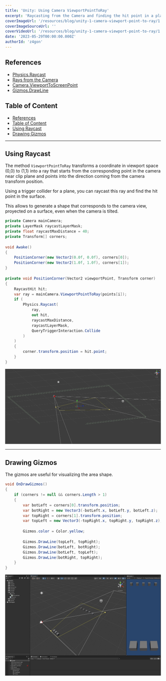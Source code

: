 ```yaml
---
title: 'Unity: Using Camera ViewportPointToRay'
excerpt: 'Raycasting from the Camera and finding the hit point in a plane, to determine a surface area corresponding to the proyected view from the Camera on the Plane.'
coverImageUrl: '/resources/blog/unity-1-camera-viewport-point-to-ray/1.jpg'
coverImageSourceUrl: ''
coverVideoUrl: '/resources/blog/unity-1-camera-viewport-point-to-ray/1.mp4'
date: '2023-05-29T00:00:00.000Z'
authorId: 'z4gon'
---
```


## References

- [Physics.Raycast](https://docs.unity3d.com/ScriptReference/Physics.Raycast.html)
- [Rays from the Camera](https://docs.unity3d.com/Manual/CameraRays.html)
- [Camera.ViewportToScreenPoint](https://docs.unity3d.com/ScriptReference/Camera.ViewportToScreenPoint.html)
- [Gizmos.DrawLine](https://docs.unity3d.com/ScriptReference/Gizmos.DrawLine.html)

## Table of Content

- [References](#references)
- [Table of Content](#table-of-content)
- [Using Raycast](#using-raycast)
- [Drawing Gizmos](#drawing-gizmos)

---

## Using Raycast

The method `ViewportPointToRay` transforms a coordinate in viewport space (0,0) to (1,1) into a ray that starts from the corresponding point in the camera near clip plane and points into the direction coming from the camera transform position.

Using a trigger collider for a plane, you can raycast this ray and find the hit point in the surface.

This allows to generate a shape that corresponds to the camera view, proyected on a surface, even when the camera is tilted.

```csharp
private Camera mainCamera;
private LayerMask raycastLayerMask;
private float raycastMaxDistance = 40;
private Transform[] corners;

void Awake()
{
    PositionCorner(new Vector2(0.0f, 0.0f), corners[0]);
    PositionCorner(new Vector2(1.0f, 1.0f), corners[1]);
}

private void PositionCorner(Vector2 viewportPoint, Transform corner)
{
    RaycastHit hit;
    var ray = mainCamera.ViewportPointToRay(points[i]);
    if (
        Physics.Raycast(
            ray,
            out hit,
            raycastMaxDistance,
            raycastLayerMask,
            QueryTriggerInteraction.Collide
        )
    )
    {
        corner.transform.position = hit.point;
    }
}
```

![Picture](/resources/blog/unity-1-camera-viewport-point-to-ray/3.jpg)

---

## Drawing Gizmos

The gizmos are useful for visualizing the area shape.

```cs
void OnDrawGizmos()
{
    if (corners != null && corners.Length > 1)
    {
        var botLeft = corners[0].transform.position;
        var botRight = new Vector3(-botLeft.x, botLeft.y, botLeft.z);
        var topRight = corners[1].transform.position;
        var topLeft = new Vector3(-topRight.x, topRight.y, topRight.z);

        Gizmos.color = Color.yellow;

        Gizmos.DrawLine(topLeft, topRight);
        Gizmos.DrawLine(botLeft, botRight);
        Gizmos.DrawLine(botLeft, topLeft);
        Gizmos.DrawLine(botRight, topRight);
    }
}
```

![Picture](/resources/blog/unity-1-camera-viewport-point-to-ray/1.jpg)
